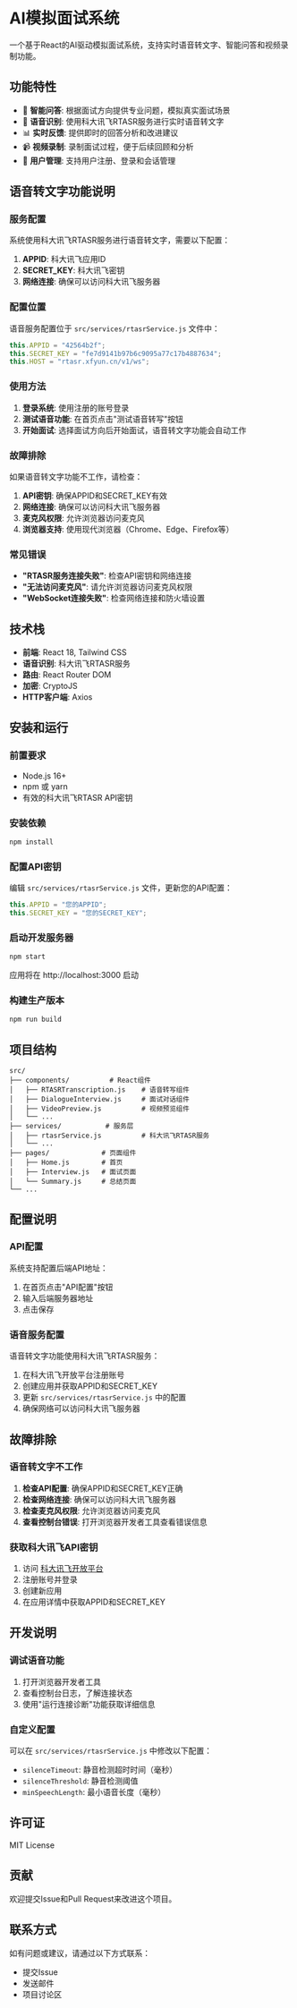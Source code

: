 # AI模拟面试系统

一个基于React的AI驱动模拟面试系统，支持实时语音转文字、智能问答和视频录制功能。

## 功能特性

- 🎯 **智能问答**: 根据面试方向提供专业问题，模拟真实面试场景
- 🎤 **语音识别**: 使用科大讯飞RTASR服务进行实时语音转文字
- 📊 **实时反馈**: 提供即时的回答分析和改进建议
- 📹 **视频录制**: 录制面试过程，便于后续回顾和分析
- 🔐 **用户管理**: 支持用户注册、登录和会话管理

## 语音转文字功能说明

### 服务配置
系统使用科大讯飞RTASR服务进行语音转文字，需要以下配置：

1. **APPID**: 科大讯飞应用ID
2. **SECRET_KEY**: 科大讯飞密钥
3. **网络连接**: 确保可以访问科大讯飞服务器

### 配置位置
语音服务配置位于 `src/services/rtasrService.js` 文件中：

```javascript
this.APPID = "42564b2f";
this.SECRET_KEY = "fe7d9141b97b6c9095a77c17b4887634";
this.HOST = "rtasr.xfyun.cn/v1/ws";
```

### 使用方法

1. **登录系统**: 使用注册的账号登录
2. **测试语音功能**: 在首页点击"测试语音转写"按钮
3. **开始面试**: 选择面试方向后开始面试，语音转文字功能会自动工作

### 故障排除

如果语音转文字功能不工作，请检查：

1. **API密钥**: 确保APPID和SECRET_KEY有效
2. **网络连接**: 确保可以访问科大讯飞服务器
3. **麦克风权限**: 允许浏览器访问麦克风
4. **浏览器支持**: 使用现代浏览器（Chrome、Edge、Firefox等）

### 常见错误

- **"RTASR服务连接失败"**: 检查API密钥和网络连接
- **"无法访问麦克风"**: 请允许浏览器访问麦克风权限
- **"WebSocket连接失败"**: 检查网络连接和防火墙设置

## 技术栈

- **前端**: React 18, Tailwind CSS
- **语音识别**: 科大讯飞RTASR服务
- **路由**: React Router DOM
- **加密**: CryptoJS
- **HTTP客户端**: Axios

## 安装和运行

### 前置要求

- Node.js 16+
- npm 或 yarn
- 有效的科大讯飞RTASR API密钥

### 安装依赖

```bash
npm install
```

### 配置API密钥

编辑 `src/services/rtasrService.js` 文件，更新您的API配置：

```javascript
this.APPID = "您的APPID";
this.SECRET_KEY = "您的SECRET_KEY";
```

### 启动开发服务器

```bash
npm start
```

应用将在 http://localhost:3000 启动

### 构建生产版本

```bash
npm run build
```

## 项目结构

```
src/
├── components/          # React组件
│   ├── RTASRTranscription.js    # 语音转写组件
│   ├── DialogueInterview.js     # 面试对话组件
│   ├── VideoPreview.js          # 视频预览组件
│   └── ...
├── services/           # 服务层
│   ├── rtasrService.js          # 科大讯飞RTASR服务
│   └── ...
├── pages/             # 页面组件
│   ├── Home.js        # 首页
│   ├── Interview.js   # 面试页面
│   └── Summary.js     # 总结页面
└── ...
```

## 配置说明

### API配置

系统支持配置后端API地址：

1. 在首页点击"API配置"按钮
2. 输入后端服务器地址
3. 点击保存

### 语音服务配置

语音转文字功能使用科大讯飞RTASR服务：

1. 在科大讯飞开放平台注册账号
2. 创建应用并获取APPID和SECRET_KEY
3. 更新 `src/services/rtasrService.js` 中的配置
4. 确保网络可以访问科大讯飞服务器

## 故障排除

### 语音转文字不工作

1. **检查API配置**: 确保APPID和SECRET_KEY正确
2. **检查网络连接**: 确保可以访问科大讯飞服务器
3. **检查麦克风权限**: 允许浏览器访问麦克风
4. **查看控制台错误**: 打开浏览器开发者工具查看错误信息

### 获取科大讯飞API密钥

1. 访问 [科大讯飞开放平台](https://www.xfyun.cn/)
2. 注册账号并登录
3. 创建新应用
4. 在应用详情中获取APPID和SECRET_KEY

## 开发说明

### 调试语音功能

1. 打开浏览器开发者工具
2. 查看控制台日志，了解连接状态
3. 使用"运行连接诊断"功能获取详细信息

### 自定义配置

可以在 `src/services/rtasrService.js` 中修改以下配置：

- `silenceTimeout`: 静音检测超时时间（毫秒）
- `silenceThreshold`: 静音检测阈值
- `minSpeechLength`: 最小语音长度（毫秒）

## 许可证

MIT License

## 贡献

欢迎提交Issue和Pull Request来改进这个项目。

## 联系方式

如有问题或建议，请通过以下方式联系：
- 提交Issue
- 发送邮件
- 项目讨论区
